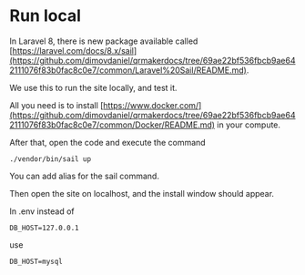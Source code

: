 # Run local

In Laravel 8, there is new package available called [https://laravel.com/docs/8.x/sail](https://github.com/dimovdaniel/qrmakerdocs/tree/69ae22bf536fbcb9ae642111076f83b0fac8c0e7/common/Laravel%20Sail/README.md).

We use this to run the site locally, and test it.

All you need is to install [https://www.docker.com/](https://github.com/dimovdaniel/qrmakerdocs/tree/69ae22bf536fbcb9ae642111076f83b0fac8c0e7/common/Docker/README.md) in your compute.

After that, open the code and execute the command

```text
./vendor/bin/sail up
```

You can add alias for the sail command.

Then open the site on localhost, and the install window should appear.

In .env instead of

```text
DB_HOST=127.0.0.1
```

use

```text
DB_HOST=mysql
```

